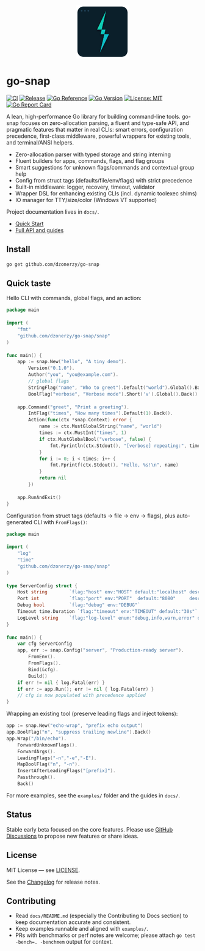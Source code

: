 <p align="center">
  <img src="assets/logo/logo.svg" width="140" alt="go-snap logo" />
</p>

# go-snap

[![CI](https://github.com/dzonerzy/go-snap/actions/workflows/ci.yml/badge.svg)](https://github.com/dzonerzy/go-snap/actions/workflows/ci.yml)
[![Release](https://img.shields.io/github/v/release/dzonerzy/go-snap?include_prereleases&sort=semver)](https://github.com/dzonerzy/go-snap/releases)
[![Go Reference](https://pkg.go.dev/badge/github.com/dzonerzy/go-snap.svg)](https://pkg.go.dev/github.com/dzonerzy/go-snap)
[![Go Version](https://img.shields.io/badge/go-1.22%2B-blue.svg)](https://go.dev/dl/)
[![License: MIT](https://img.shields.io/badge/License-MIT-yellow.svg)](LICENSE)
[![Go Report Card](https://goreportcard.com/badge/github.com/dzonerzy/go-snap)](https://goreportcard.com/report/github.com/dzonerzy/go-snap)

A lean, high-performance Go library for building command-line tools. go-snap focuses on zero-allocation parsing, a fluent and type-safe API, and pragmatic features that matter in real CLIs: smart errors, configuration precedence, first-class middleware, powerful wrappers for existing tools, and terminal/ANSI helpers.

- Zero-allocation parser with typed storage and string interning
- Fluent builders for apps, commands, flags, and flag groups
- Smart suggestions for unknown flags/commands and contextual group help
- Config from struct tags (defaults/file/env/flags) with strict precedence
- Built-in middleware: logger, recovery, timeout, validator
- Wrapper DSL for enhancing existing CLIs (incl. dynamic toolexec shims)
- IO manager for TTY/size/color (Windows VT supported)

Project documentation lives in `docs/`.

- [Quick Start](docs/quickstart.md)
- [Full API and guides](docs/README.md)

## Install

```bash
go get github.com/dzonerzy/go-snap
```

## Quick taste

Hello CLI with commands, global flags, and an action:
```go
package main

import (
    "fmt"
    "github.com/dzonerzy/go-snap/snap"
)

func main() {
    app := snap.New("hello", "A tiny demo").
        Version("0.1.0").
        Author("you", "you@example.com").
        // global flags
        StringFlag("name", "Who to greet").Default("world").Global().Back().
        BoolFlag("verbose", "Verbose mode").Short('v').Global().Back()

    app.Command("greet", "Print a greeting").
        IntFlag("times", "How many times").Default(1).Back().
        Action(func(ctx *snap.Context) error {
            name := ctx.MustGlobalString("name", "world")
            times := ctx.MustInt("times", 1)
            if ctx.MustGlobalBool("verbose", false) {
                fmt.Fprintln(ctx.Stdout(), "[verbose] repeating:", times)
            }
            for i := 0; i < times; i++ {
                fmt.Fprintf(ctx.Stdout(), "Hello, %s!\n", name)
            }
            return nil
        })

    app.RunAndExit()
}
```

Configuration from struct tags (defaults → file → env → flags), plus auto-generated CLI with `FromFlags()`:
```go
package main

import (
    "log"
    "time"
    "github.com/dzonerzy/go-snap/snap"
)

type ServerConfig struct {
    Host string        `flag:"host" env:"HOST" default:"localhost" description:"Hostname"`
    Port int           `flag:"port" env:"PORT"  default:"8080"     description:"Port"`
    Debug bool         `flag:"debug" env:"DEBUG"`
    Timeout time.Duration `flag:"timeout" env:"TIMEOUT" default:"30s"`
    LogLevel string    `flag:"log-level" enum:"debug,info,warn,error" default:"info"`
}

func main() {
    var cfg ServerConfig
    app, err := snap.Config("server", "Production-ready server").
        FromEnv().
        FromFlags().
        Bind(&cfg).
        Build()
    if err != nil { log.Fatal(err) }
    if err := app.Run(); err != nil { log.Fatal(err) }
    // cfg is now populated with precedence applied
}
```

Wrapping an existing tool (preserve leading flags and inject tokens):
```go
app := snap.New("echo-wrap", "prefix echo output")
app.BoolFlag("n", "suppress trailing newline").Back()
app.Wrap("/bin/echo").
    ForwardUnknownFlags().
    ForwardArgs().
    LeadingFlags("-n","-e","-E").
    MapBoolFlag("n", "-n").
    InsertAfterLeadingFlags("[prefix]").
    Passthrough().
    Back()
```

For more examples, see the `examples/` folder and the guides in `docs/`.

## Status

Stable early beta focused on the core features. Please use
[GitHub Discussions](https://github.com/dzonerzy/go-snap/discussions)
to propose new features or share ideas.

## License

MIT License — see [LICENSE](./LICENSE).

See the [Changelog](./CHANGELOG.md) for release notes.

## Contributing

- Read `docs/README.md` (especially the Contributing to Docs section) to keep documentation accurate and consistent.
- Keep examples runnable and aligned with `examples/`.
- PRs with benchmarks or perf notes are welcome; please attach `go test -bench=. -benchmem` output for context.

